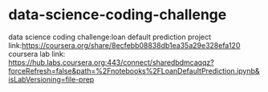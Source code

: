 # data-science-coding-challenge
data science coding challenge:loan default prediction
project link:https://coursera.org/share/8ecfebb08838db1ea35a29e328efa120
coursera lab link: https://hub.labs.coursera.org:443/connect/sharedbdmcaqqz?forceRefresh=false&path=%2Fnotebooks%2FLoanDefaultPrediction.ipynb&isLabVersioning=file-prep

